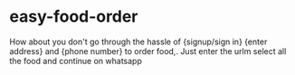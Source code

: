# easy-food-order
How about you don't go through the hassle of {signup/sign in} {enter address} and {phone number} to order food,. Just enter the urlm select all the food and continue on whatsapp
